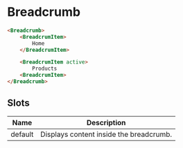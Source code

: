 # Breadcrumb

```html
<Breadcrumb>
    <BreadcrumItem>
        Home
    </BreadcrumItem>

    <BreadcrumItem active>
        Products
    <BreadcrumItem>
</Breadcrumb>
```

## Slots

| Name | Description |
| - | - |
| default | Displays content inside the breadcrumb. |
